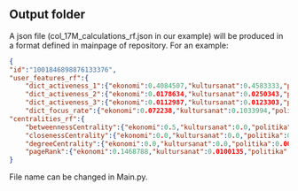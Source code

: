 ## Output folder

A json file (col_17M_calculations_rf.json in our example) will be produced in a format defined in mainpage of repository. For an example:

```json
{  
"id":"1001846898876133376",  
"user_features_rf":{  
	"dict_activeness_1":{"ekonomi":0.4084507,"kultursanat":0.4583333,"politika":0.8732394,"spor":0.3802817,"teknoloji":0.3333333},  
	"dict_activeness_2":{"ekonomi":0.0178634,"kultursanat":0.0250343,"politika":0.1750344,"spor":0.0138494,"teknoloji":0.0117851},  
	"dict_activeness_3":{"ekonomi":0.0112987,"kultursanat":0.0123303,"politika":0.1550305,"spor":0.0060264,"teknoloji":0.0044323},  
	"dict_focus_rate":{"ekonomi":0.072238,"kultursanat":0.1033994,"politika":0.7209632,"spor":0.0552408,"teknoloji":0.0481586}},  
"centralities_rf":{  
	"betweennessCentrality":{"ekonomi":0.5,"kultursanat":0.0,"politika":0.0,"spor":0.0,"teknoloji":0.0},  
	"closenessCentrality":{"ekonomi":0.0,"kultursanat":0.0,"politika":0.1336288,"spor":0.0,"teknoloji":0.0},  
	"degreeCentrality":{"ekonomi":0.0,"kultursanat":0.0,"politika":0.0017036,"spor":0.0,"teknoloji":0.0},  
	"pageRank":{"ekonomi":0.1468788,"kultursanat":0.0100135,"politika":0.0029293,"spor":0.0198249,"teknoloji":0.0028019}}  
}
```

File name can be changed in Main.py.